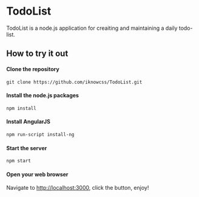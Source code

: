 # TodoList
TodoList is a node.js application for creaiting and maintaining a daily todo-list.

## How to try it out

#### Clone the repository
```
git clone https://github.com/iknowcss/TodoList.git
```

#### Install the node.js packages
```
npm install
```

#### Install AngularJS
```
npm run-script install-ng
```

#### Start the server
```
npm start
```

#### Open your web browser
Navigate to [http://localhost:3000](http://localhost:3000), click the button, enjoy!
